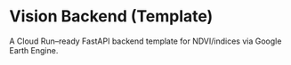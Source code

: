 # Vision Backend (Template)

A Cloud Run–ready FastAPI backend template for NDVI/indices via Google Earth Engine.
